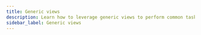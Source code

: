 ```yaml
---
title: Generic views
description: Learn how to leverage generic views to perform common tasks.
sidebar_label: Generic views
---
```

